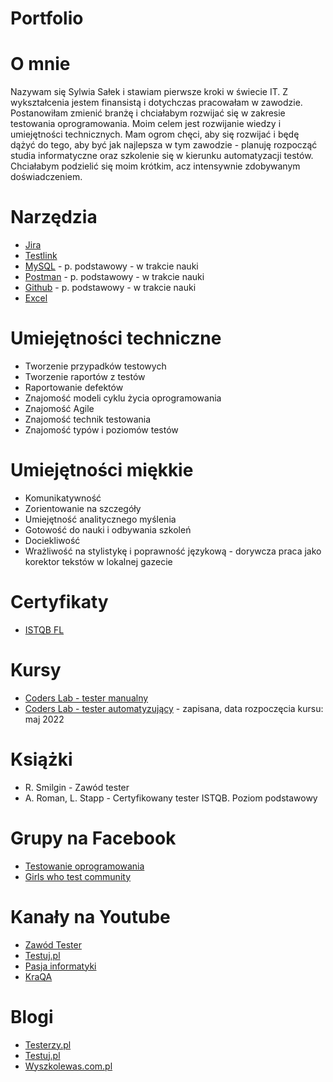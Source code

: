 # Portfolio
# O mnie
Nazywam się Sylwia Sałek i stawiam pierwsze kroki w świecie IT. Z wykształcenia jestem finansistą i dotychczas pracowałam w zawodzie. Postanowiłam zmienić branżę i chciałabym rozwijać się w zakresie testowania oprogramowania. Moim celem jest rozwijanie wiedzy i umiejętności technicznych. Mam ogrom chęci, aby się rozwijać i będę dążyć do tego, aby być jak najlepsza w tym zawodzie - planuję rozpocząć studia informatyczne oraz szkolenie się w kierunku automatyzacji testów. Chciałabym podzielić się moim krótkim, acz intensywnie zdobywanym doświadczeniem.

# Narzędzia
- [Jira](https://www.atlassian.com/pl/software/jira)
- [Testlink](https://www.testlink.org/)
- [MySQL](https://www.mysql.com/products/workbench/) - p. podstawowy - w trakcie nauki
- [Postman](https://www.postman.com/) - p. podstawowy - w trakcie nauki
- [Github](https://github.com/) - p. podstawowy - w trakcie nauki
- [Excel](https://www.office.com/)

# Umiejętności techniczne
- Tworzenie przypadków testowych
- Tworzenie raportów z testów
- Raportowanie defektów
- Znajomość modeli cyklu życia oprogramowania
- Znajomość Agile
- Znajomość technik testowania
- Znajomość typów i poziomów testów

# Umiejętności miękkie
- Komunikatywność
- Zorientowanie na szczegóły
- Umiejętność analitycznego myślenia
- Gotowość do nauki i odbywania szkoleń
- Dociekliwość
- Wrażliwość na stylistykę i poprawność językową - dorywcza praca jako korektor tekstów w lokalnej gazecie

# Certyfikaty
- [ISTQB FL](https://sjsi.org/ist-qb/)

# Kursy
- [Coders Lab - tester manualny](https://coderslab.pl/pl/tester-manualny)
- [Coders Lab - tester automatyzujący](https://coderslab.pl/pl/tester-automatyzujacy) - zapisana, data rozpoczęcia kursu: maj 2022

# Książki
- R. Smilgin - Zawód tester
- A. Roman, L. Stapp - Certyfikowany tester ISTQB. Poziom podstawowy

# Grupy na Facebook
- [Testowanie oprogramowania](https://www.facebook.com/groups/TestowanieOprogramowania/)
- [Girls who test community](https://www.facebook.com/groups/girlswhotest)

# Kanały na Youtube
- [Zawód Tester](https://www.youtube.com/channel/UCUJzan4zBUpWwS1yWZZCwUw)
- [Testuj.pl](https://www.youtube.com/c/testujplcommunity)
- [Pasja informatyki](https://www.youtube.com/c/Pasjainformatykitutoriale)
- [KraQA](https://www.youtube.com/c/KraQApl)

# Blogi
- [Testerzy.pl](https://testerzy.pl/)
- [Testuj.pl](https://testuj.pl/blog/)
- [Wyszkolewas.com.pl](https://www.wyszkolewas.com.pl/blog/)
